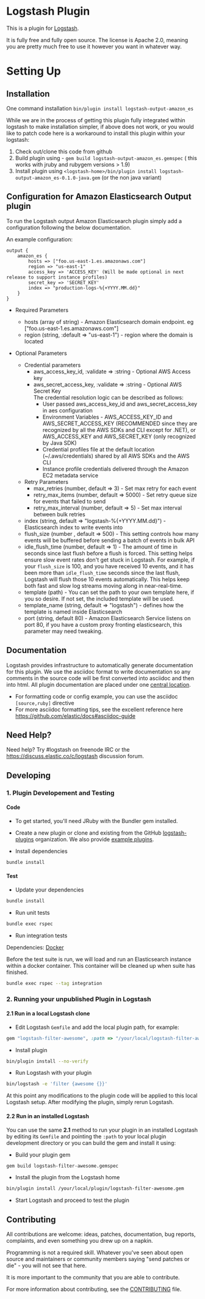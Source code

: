 # Logstash Plugin

This is a plugin for [Logstash](https://github.com/elastic/logstash).

It is fully free and fully open source. The license is Apache 2.0, meaning you are pretty much free to use it however you want in whatever way.

# Setting Up

## Installation
One command installation
`bin/plugin install logstash-output-amazon_es`

While we are in the process of getting this plugin fully integrated within logstash to make installation simpler, 
if above does not work, or you would like to patch code here is a workaround to install this plugin within your logstash:

1. Check out/clone this code from github
2. Build plugin using - `gem build logstash-output-amazon_es.gemspec` ( this works with jruby and rubygem versions > 1.9)
3. Install plugin using `<logstash-home>/bin/plugin install logstash-output-amazon_es-0.1.0-java.gem` (or the non java variant)

## Configuration for Amazon Elasticsearch Output plugin

To run the Logstash output Amazon Elasticsearch plugin simply add a configuration following the below documentation.

An example configuration:

	output {
	    amazon_es {
	        hosts => ["foo.us-east-1.es.amazonaws.com"]
	        region => "us-east-1"
			access_key => 'ACCESS_KEY' (Will be made optional in next release to support instance profiles)
			secret_key => 'SECRET_KEY' 
			index => "production-logs-%{+YYYY.MM.dd}"
		}
	}
  
* Required Parameters
	* hosts (array of string) - Amazon Elasticsearch domain endpoint. eg ["foo.us-east-1.es.amazonaws.com"]
    * region (string, :default => "us-east-1") - region where the domain is located
    
* Optional Parameters
	* Credential parameters
		* aws_access_key_id, :validate => :string - Optional AWS Access key
		* aws_secret_access_key, :validate => :string - Optional AWS Secret Key  
		   The credential resolution logic can be described as follows:
		   - User passed aws_access_key_id and aws_secret_access_key in aes configuration
		   - Environment Variables - AWS_ACCESS_KEY_ID and AWS_SECRET_ACCESS_KEY
		     (RECOMMENDED since they are recognized by all the AWS SDKs and CLI except for .NET),
		     or AWS_ACCESS_KEY and AWS_SECRET_KEY (only recognized by Java SDK)
		   - Credential profiles file at the default location (~/.aws/credentials) shared by all AWS SDKs and the AWS CLI
		   - Instance profile credentials delivered through the Amazon EC2 metadata service
	* Retry Parameters
		* max_retries (number, default => 3) - Set max retry for each event
		* retry_max_items (number, default => 5000) - Set retry queue size for events that failed to send
		* retry_max_interval (number, default => 5) - Set max interval between bulk retries
	* index (string, default => "logstash-%{+YYYY.MM.dd}") - Elasticsearch index to write events into
	* flush_size (number , default => 500) - This setting controls how many events will be buffered before sending a batch of events in bulk API
	* idle_flush_time (number, default => 1) - The amount of time in seconds since last flush before a flush is forced.
		This setting helps ensure slow event rates don't get stuck in Logstash.
		For example, if your `flush_size` is 100, and you have received 10 events,
		and it has been more than `idle_flush_time` seconds since the last flush,
		Logstash will flush those 10 events automatically.
		This helps keep both fast and slow log streams moving along in near-real-time.
	* template (path) - You can set the path to your own template here, if you so desire. If not set, the included template will be used.
	* template_name (string, default => "logstash") - defines how the template is named inside Elasticsearch
	* port (string, default 80) - Amazon Elasticsearch Service listens on port 80, if you have a custom proxy fronting elasticsearch, this parameter may need tweaking.

## Documentation

Logstash provides infrastructure to automatically generate documentation for this plugin. We use the asciidoc format to write documentation so any comments in the source code will be first converted into asciidoc and then into html. All plugin documentation are placed under one [central location](http://www.elastic.co/guide/en/logstash/current/).

- For formatting code or config example, you can use the asciidoc `[source,ruby]` directive
- For more asciidoc formatting tips, see the excellent reference here https://github.com/elastic/docs#asciidoc-guide

## Need Help?

Need help? Try #logstash on freenode IRC or the https://discuss.elastic.co/c/logstash discussion forum.

## Developing

### 1. Plugin Developement and Testing

#### Code
- To get started, you'll need JRuby with the Bundler gem installed.

- Create a new plugin or clone and existing from the GitHub [logstash-plugins](https://github.com/logstash-plugins) organization. We also provide [example plugins](https://github.com/logstash-plugins?query=example).

- Install dependencies
```sh
bundle install
```

#### Test

- Update your dependencies

```sh
bundle install
```

- Run unit tests

```sh
bundle exec rspec
```

- Run integration tests

Dependencies: [Docker](http://docker.com)

Before the test suite is run, we will load and run an
Elasticsearch instance within a docker container. This container 
will be cleaned up when suite has finished.

```sh
bundle exec rspec --tag integration
```

### 2. Running your unpublished Plugin in Logstash

#### 2.1 Run in a local Logstash clone

- Edit Logstash `Gemfile` and add the local plugin path, for example:
```ruby
gem "logstash-filter-awesome", :path => "/your/local/logstash-filter-awesome"
```
- Install plugin
```sh
bin/plugin install --no-verify
```
- Run Logstash with your plugin
```sh
bin/logstash -e 'filter {awesome {}}'
```
At this point any modifications to the plugin code will be applied to this local Logstash setup. After modifying the plugin, simply rerun Logstash.

#### 2.2 Run in an installed Logstash

You can use the same **2.1** method to run your plugin in an installed Logstash by editing its `Gemfile` and pointing the `:path` to your local plugin development directory or you can build the gem and install it using:

- Build your plugin gem
```sh
gem build logstash-filter-awesome.gemspec
```
- Install the plugin from the Logstash home
```sh
bin/plugin install /your/local/plugin/logstash-filter-awesome.gem
```
- Start Logstash and proceed to test the plugin

## Contributing

All contributions are welcome: ideas, patches, documentation, bug reports, complaints, and even something you drew up on a napkin.

Programming is not a required skill. Whatever you've seen about open source and maintainers or community members saying "send patches or die" - you will not see that here.

It is more important to the community that you are able to contribute.

For more information about contributing, see the [CONTRIBUTING](https://github.com/elastic/logstash/blob/master/CONTRIBUTING.md) file.
